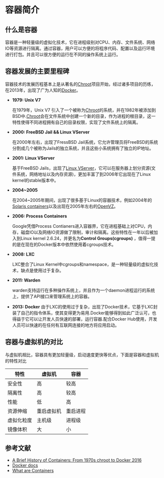 # 容器简介
## 什么是容器
容器是一种轻量级的虚拟化技术，它在进程级别对CPU、内存、文件系统、网络IO等资源进行隔离。通过容器，用户可以方便的将程序代码、配置以及运行环境进行打包。并且可以很方便的运行在不同的操作系统上运行。

## 容器发展的主要里程碑
容器技术的发展历程基本上是从著名的[Chroot](https://en.wikipedia.org/wiki/Chroot)项目开始，经过诸多项目的历练，在2013年，出现了广为人知的[Docker](https://www.docker.com)。

- **1979: Unix V7**

  在1979年，Unix V7 引入了一个被称为[Chroot](https://en.wikipedia.org/wiki/Chroot)的系统，并在1982年被添加到BSD中.[Chroot](https://en.wikipedia.org/wiki/Chroot)会在文件系统中创建一个新的目录，作为进程的根目录，这一特性使得不同进程拥有自己的目录权限，实现了文件系统上的隔离。
- **2000: FreeBSD Jail && Linux VServer**

  在2000年左右，出现了FressBSD Jail系统，它允许管理员将FreeBSD的系统分割成几个被称为Jails的独立系统，并且这些小系统拥有了独立的IP地址。
- **2001: Linux VServer**

  基于FreeBSD Jails，出现了[Linux VServer](https://en.wikipedia.org/wiki/Linux-VServer)，它可以在服务器上划分资源(文件系统，网络地址以及内存资源)，更加丰富了到2006年它出现在了Linux kernel的stable版本中。
- **2004~2005**

  在2004~2005年期间，出现了很多基于Linux的容器技术，例如2004年的[Solaris containers](https://en.wikipedia.org/wiki/Solaris_Containers)以及出现在2005年左右的[OpenVZ](https://en.wikipedia.org/wiki/OpenVZ)。
- **2006: Process Containers**

  Google凭借Process Contianers进入容器界，它在进程基础上对CPU，内存，磁盘IO以及网络IO资源做了限制，审计和隔离。这些特性在一年以后被加入到Linux kernel 2.6.24，并更名为**Control Groups(cgroups)** ，值得一提的是在现在的Docker版本中依然使用着cgroups技术。

- **2008: LXC**

  LXC整合了Linux Kernel中cgroups和namespace，是一种轻量级的虚拟化技术，缺点是使用过于复杂。
- **2011: Warden**

  warden支持运行在多种操作系统上，并且作为一个daemon进程运行的系统上，提供了API接口来管理系统上的容器。
- **2013: Docker**
  由于LXC的使用过于复杂，出现了Docker技术，它基于LXC封装了自己的指令体系，使其变得更为易用.Docker能够得到如此广泛认可，也得益于它可以让开发人员快速的部署，运行容器.配合Docker Hub使用，开发人员可以快速的在任何有互联网连接的地方将应用启动。

## 容器与虚拟机的对比
与虚拟机相比，容器具有更加轻量级，启动速度更快等优点，下面是容器和虚拟机的特性对比

特性|虚拟机|容器
--- | --- | ---
安全性|高|较高
隔离性|高|较高
性能|低|高
资源伸缩|重启虚拟机|重启进程
虚拟化粒度|主机级|进程级
镜像体积|大|小

## 参考文献
- [A Brief History of Containers: From 1970s chroot to Docker 2016](http://blog.aquasec.com/a-brief-history-of-containers-from-1970s-chroot-to-docker-2016)
- [Docker docs](https://docs.docker.com)
- [What are Containers](https://aws.amazon.com/containers/)
